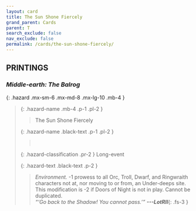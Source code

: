 ```yaml
---
layout: card
title: The Sun Shone Fiercely
grand_parent: Cards
parent: T
search_exclude: false
nav_exclude: false
permalink: /cards/the-sun-shone-fiercely/
---
```


## PRINTINGS


### _Middle-earth: The Balrog_

{: .hazard .mx-sm-6 .mx-md-8 .mx-lg-10 .mb-4 }
> {: .hazard-name .mb-4 .p-1 .pl-2 }
> > <div class="hazard-mp"></div>
> > <div class="card-name">The Sun Shone Fiercely</div>
>
> {: .hazard-name .black-text .p-1 .pl-2 }
> > &nbsp;
>
> {: .hazard-classification .pr-2 }
> Long-event
>
> {: .hazard-text .black-text .p-2 }
> > _Environment._ -1 prowess to all Orc, Troll, Dwarf, and Ringwraith characters not at, nor moving to or from, an Under-deeps site. This modification is -2 if Doors of Night is not in play. Cannot be duplicated.   <br>_“‘Go back to the Shadow! You cannot pass.’”_ ***---&#65279;LotRII***{: .fs-3 } 
>
